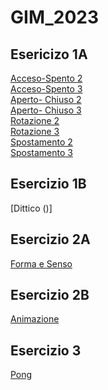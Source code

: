 # GIM_2023

 ## Esericizo 1A   
[Acceso-Spento 2]()  
[Acceso-Spento 3]()  
[Aperto- Chiuso 2]()  
[Aperto- Chiuso 3]()  
[Rotazione 2]()  
[Rotazione 3]()  
[Spostamento 2]()  
[Spostamento 3]() 

## Esercizio 1B  
[Dittico ()]  

## Esercizio 2A  
[Forma e Senso]()  

## Esercizio 2B  
[Animazione]()  

## Esercizio 3  
[Pong]()  



